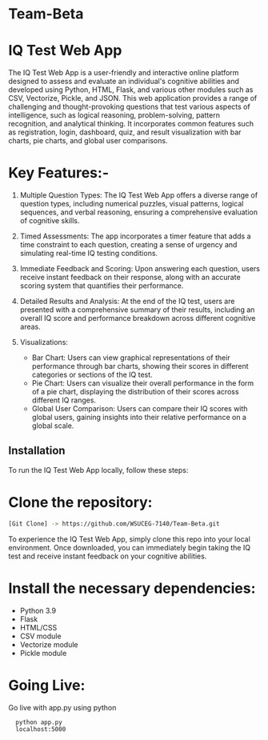 # Team-Beta

# IQ Test Web App

The IQ Test Web App is a user-friendly and interactive online platform designed to assess and evaluate an individual's cognitive abilities and developed using Python, HTML, Flask, and various other modules such as CSV, Vectorize, Pickle, and JSON. This web application provides a range of challenging and thought-provoking questions that test various aspects of intelligence, such as logical reasoning, problem-solving, pattern recognition, and analytical thinking.  It incorporates common features such as registration, login, dashboard, quiz, and result visualization with bar charts, pie charts, and global user comparisons.

# Key Features:-

1. Multiple Question Types: The IQ Test Web App offers a diverse range of question types, including numerical puzzles, visual patterns, logical sequences, and verbal reasoning, ensuring a comprehensive evaluation of cognitive skills.

2. Timed Assessments: The app incorporates a timer feature that adds a time constraint to each question, creating a sense of urgency and simulating real-time IQ testing conditions.

3. Immediate Feedback and Scoring: Upon answering each question, users receive instant feedback on their response, along with an accurate scoring system that quantifies their performance.

4. Detailed Results and Analysis: At the end of the IQ test, users are presented with a comprehensive summary of their results, including an overall IQ score and performance breakdown across different cognitive areas.

5. Visualizations:
   - Bar Chart: Users can view graphical representations of their performance through bar charts, showing their scores in different categories or sections of the IQ test.
   - Pie Chart: Users can visualize their overall performance in the form of a pie chart, displaying the distribution of their scores across different IQ ranges.
   - Global User Comparison: Users can compare their IQ scores with global users, gaining insights into their relative performance on a global scale.

## Installation

To run the IQ Test Web App locally, follow these steps:

# Clone the repository:
```bash
[Git Clone] -> https://github.com/WSUCEG-7140/Team-Beta.git
```

To experience the IQ Test Web App, simply clone this repo into your local environment. Once downloaded, you can immediately begin taking the IQ test and receive instant feedback on your cognitive abilities.

# Install the necessary dependencies:
   - Python 3.9
   - Flask
   - HTML/CSS
   - CSV module
   - Vectorize module
   - Pickle module

# Going Live:

Go live with app.py using python 

```bash
  python app.py
  localhost:5000
```
    

